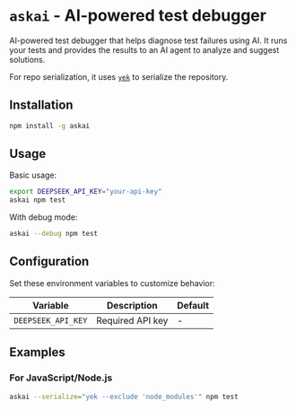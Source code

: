 # `askai` - AI-powered test debugger

AI-powered test debugger that helps diagnose test failures using AI. It runs your tests and provides the results to an AI agent to analyze and suggest solutions.

For repo serialization, it uses [`yek`](https://github.com/bodo-run/yek) to serialize the repository.

## Installation

```bash
npm install -g askai
```

## Usage

Basic usage:

```bash
export DEEPSEEK_API_KEY="your-api-key"
askai npm test
```

With debug mode:

```bash
askai --debug npm test
```

## Configuration

Set these environment variables to customize behavior:

| Variable           | Description      | Default |
| ------------------ | ---------------- | ------- |
| `DEEPSEEK_API_KEY` | Required API key | -       |

## Examples

### For JavaScript/Node.js

```bash
askai --serialize="yek --exclude 'node_modules'" npm test
```
